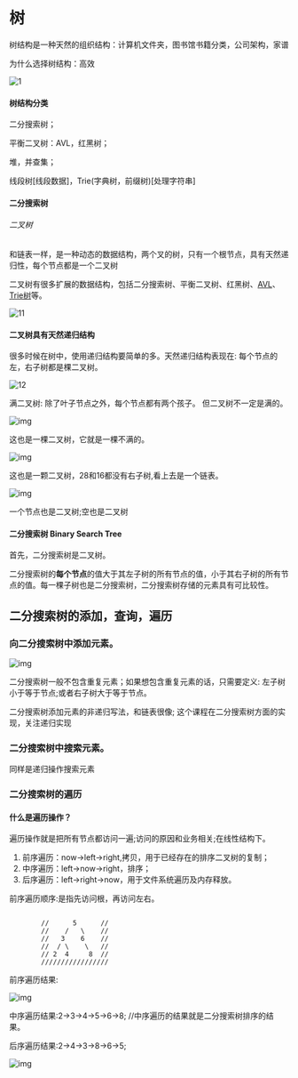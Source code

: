 # 树

树结构是一种天然的组织结构：计算机文件夹，图书馆书籍分类，公司架构，家谱

[](https://img1.sycdn.imooc.com/5b4be9b000013ac016331613.png)

为什么选择树结构：高效

![1](https://raw.githubusercontent.com/loveagri/note/master/ud-img/1.jpg)

#### 树结构分类

二分搜索树；

平衡二叉树：AVL，红黑树；

堆，并查集；

线段树[线段数据]，Trie(字典树，前缀树)[处理字符串]

#### 二分搜索树

###### 二叉树

和链表一样，是一种动态的数据结构，两个叉的树，只有一个根节点，具有天然递归性，每个节点都是一个二叉树

二叉树有很多扩展的数据结构，包括二分搜索树、平衡二叉树、红黑树、[AVL](https://www.imooc.com/article/49215)、[Trie树](https://www.imooc.com/article/49214)等。

![11](https://raw.githubusercontent.com/loveagri/note/master/ud-img/11.jpg)

#### 二叉树具有天然递归结构

很多时候在树中，使用递归结构要简单的多。天然递归结构表现在: 每个节点的左，右子树都是棵二叉树。

![12](https://raw.githubusercontent.com/loveagri/note/master/ud-img/12.jpg)

满二叉树: 除了叶子节点之外，每个节点都有两个孩子。 但二叉树不一定是满的。

![img](https://img1.mukewang.com/5c1341b00001cec705840446.jpg)

这也是一棵二叉树，它就是一棵不满的。

![img](https://img.mukewang.com/5c1341b10001111903850435.jpg)

这也是一颗二叉树，28和16都没有右子树,看上去是一个链表。

![img](https://img4.mukewang.com/5c1341b100014e9105330231.jpg)

一个节点也是二叉树;空也是二叉树

#### 二分搜索树 Binary Search Tree

首先，二分搜索树是二叉树。

二分搜索树的**每个节点**的值大于其左子树的所有节点的值，小于其右子树的所有节点的值。每一棵子树也是二分搜索树，二分搜索树存储的元素具有可比较性。

## 二分搜索树的添加，查询，遍历

### 向二分搜索树中添加元素。

![img](http://myphoto.mtianyan.cn/20180812225626_K75Fol_Screenshot.jpeg)

二分搜索树一般不包含重复元素；如果想包含重复元素的话，只需要定义: 左子树小于等于节点;或者右子树大于等于节点。

二分搜索树添加元素的非递归写法，和链表很像; 这个课程在二分搜索树方面的实现，关注递归实现

### 二分搜索树中搜索元素。

同样是递归操作搜索元素

### 二分搜索树的遍历

#### 什么是遍历操作？

遍历操作就是把所有节点都访问一遍;访问的原因和业务相关;在线性结构下。

1. 前序遍历：now->left->right,拷贝，用于已经存在的排序二叉树的复制；
2. 中序遍历：left->now->right，排序；
3. 后序遍历：left->right->now，用于文件系统遍历及内存释放。

前序遍历顺序:是指先访问根，再访问左右。

```

        //      5      //
        //    /   \    //
        //   3    6    //
        //  / \    \   //
        // 2  4     8  //
        /////////////////
```

前序遍历结果:

![img](http://myphoto.mtianyan.cn/20180812235957_0JBkmL_Screenshot.jpeg)



中序遍历结果:2->3->4->5->6->8; //中序遍历的结果就是二分搜索树排序的结果。

后序遍历结果:2->4->3->8->6->5;

![img](http://myphoto.mtianyan.cn/20180813000649_KCDgcP_Screenshot.jpeg)





